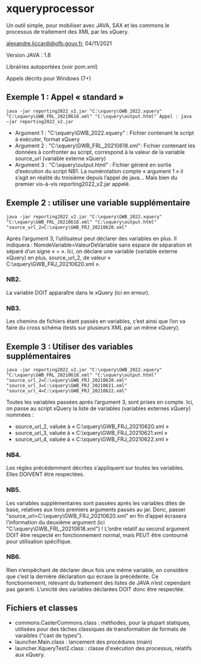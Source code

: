 # xqueryprocessor
Un outil simple, pour mobiliser avec JAVA, SAX et les commons le processus de traitement des XML par les xQuery.


alexandre.liccardi@ofb.gouv.fr, 04/11/2021

Version JAVA : 1.8

Librairies autoportées (voir pom.xml)

Appels décrits pour Windows (7+)

## Exemple 1 : Appel « standard »
`java -jar reporting2022_v2.jar "C:\xquery\GWB_2022.xquery" 
"C:\xquery\GWB_FRL_20210618.xml" "C:\xquery\output.html"
Appel : java –jar reporting2022_v2.jar`

- Argument 1 : "C:\xquery\GWB_2022.xquery" : Fichier contenant le 
script à exécuter, format xQuery
- Argument 2 : "C:\xquery\GWB_FRL_20210618.xml": Fichier contenant les 
données à confronter au script, correspond à la valeur de la variable 
source_url (variable externe xQuery)
- Argument 3 : "C:\xquery\output.html" : Fichier généré en sortie 
d’exécution du script
NB1. La numérotation compte « argument 1 » il s’agit en réalité du 
troisième depuis l’appel de java… Mais bien du premier vis-à-vis
reporting2022_v2.jar appelé.
## Exemple 2 : utiliser une variable supplémentaire
`java -jar reporting2022_v2.jar "C:\xquery\GWB_2022.xquery" 
"C:\xquery\GWB_FRL_20210618.xml" "C:\xquery\output.html"
"source_url_2=C:\xquery\GWB_FRJ_20210620.xml"`

Après l’argument 3, l’utilisateur peut déclarer des variables en 
plus. Il indiquera : NomdeVariable=ValeurDeVariable sans espace de 
séparation et séparé d’un signe « = ». Ici, on déclare une variable
(variable externe xQuery) en plus, source_url_2, de valeur 
« C:\xquery\GWB_FRJ_20210620.xml ».
### NB2. 
La variable DOIT apparaître dans le xQuery (ici en erreur).
### NB3. 
Les chemins de fichiers étant passés en variables, c’est ainsi 
que l’on va faire du cross schéma (tests sur plusieurs XML par un 
même xQuery).
## Exemple 3 : Utiliser des variables supplémentaires
`java -jar reporting2022_v2.jar "C:\xquery\GWB_2022.xquery" 
"C:\xquery\GWB_FRL_20210618.xml" "C:\xquery\output.html"
"source_url_2=C:\xquery\GWB_FRJ_20210620.xml"
"source_url_3=C:\xquery\GWB_FRJ_20210621.xml"
"source_url_4=C:\xquery\GWB_FRJ_20210622.xml"`

Toutes les variables passées après l’argument 3, sont prises en 
compte. Ici, on passe au script xQuery la liste de variables 
(variables externes xQuery) nommées :
- source_url_2, valuée à « C:\xquery\GWB_FRJ_20210620.xml »
- source_url_3, valuée à « C:\xquery\GWB_FRJ_20210621.xml »
- source_url_4, valuée à « C:\xquery\GWB_FRJ_20210622.xml »
### NB4. 
Les règles précédemment décrites s’appliquent sur toutes les 
variables. Elles DOIVENT être respectées.
### NB5. 
Les variables supplémentaires sont passées après les variables 
dites de base, relatives aux trois premiers arguments passés au jar. 
Donc, passer "source_url=C:\xquery\GWB_FRJ_20210620.xml" en fin 
d’appel écrasera l’information du deuxième argument (ici 
"C:\xquery\GWB_FRL_20210618.xml") ! L’ordre relatif au second 
argument DOIT être respecté en fonctionnement normal, mais PEUT être 
contourné pour utilisation spécifique.
### NB6. 
Rien n’empêchant de déclarer deux fois une même variable, on 
considère que c’est la dernière déclaration qui écrase la précédente. 
Ce fonctionnement, relevant du traitement des listes de JAVA n’est 
cependant pas garanti. L’unicité des variables déclarées DOIT donc 
être respectée.

## Fichiers et classes
- commons.CasterCommons.class : méthodes, pour la plupart statiques, utilisées pour des tâches classiques de transformation de formats de varaibles ("cast de types").
- launcher.Main.class : lancement des procédures (main)
- launcher.XqueryTest2.class : classe d'exécution des processus, relatifs aux xQuery.
